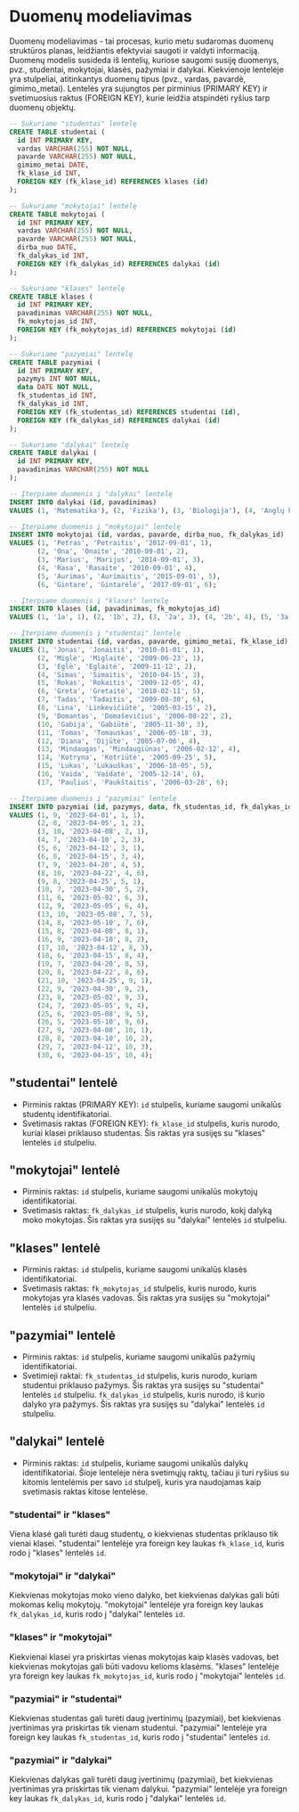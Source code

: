 # Duomenų modeliavimas

Duomenų modeliavimas - tai procesas, kurio metu sudaromas duomenų struktūros planas, leidžiantis efektyviai saugoti ir valdyti informaciją. Duomenų modelis susideda iš lentelių, kuriose saugomi susiję duomenys, pvz., studentai, mokytojai, klasės, pažymiai ir dalykai. Kiekvienoje lentelėje yra stulpeliai, atitinkantys duomenų tipus (pvz., vardas, pavardė, gimimo_metai). Lentelės yra sujungtos per pirminius (PRIMARY KEY) ir svetimuosius raktus (FOREIGN KEY), kurie leidžia atspindėti ryšius tarp duomenų objektų.

```sql
-- Sukuriame "studentai" lentelę
CREATE TABLE studentai (
  id INT PRIMARY KEY,
  vardas VARCHAR(255) NOT NULL,
  pavarde VARCHAR(255) NOT NULL,
  gimimo_metai DATE,
  fk_klase_id INT,
  FOREIGN KEY (fk_klase_id) REFERENCES klases (id)
);

-- Sukuriame "mokytojai" lentelę
CREATE TABLE mokytojai (
  id INT PRIMARY KEY,
  vardas VARCHAR(255) NOT NULL,
  pavarde VARCHAR(255) NOT NULL,
  dirba_nuo DATE,
  fk_dalykas_id INT,
  FOREIGN KEY (fk_dalykas_id) REFERENCES dalykai (id)
);

-- Sukuriame "klases" lentelę
CREATE TABLE klases (
  id INT PRIMARY KEY,
  pavadinimas VARCHAR(255) NOT NULL,
  fk_mokytojas_id INT,
  FOREIGN KEY (fk_mokytojas_id) REFERENCES mokytojai (id)
);

-- Sukuriame "pazymiai" lentelę
CREATE TABLE pazymiai (
  id INT PRIMARY KEY,
  pazymys INT NOT NULL,
  data DATE NOT NULL,
  fk_studentas_id INT,
  fk_dalykas_id INT,
  FOREIGN KEY (fk_studentas_id) REFERENCES studentai (id),
  FOREIGN KEY (fk_dalykas_id) REFERENCES dalykai (id)
);

-- Sukuriame "dalykai" lentelę
CREATE TABLE dalykai (
  id INT PRIMARY KEY,
  pavadinimas VARCHAR(255) NOT NULL
);
```

```sql
-- Įterpiame duomenis į "dalykai" lentelę
INSERT INTO dalykai (id, pavadinimas)
VALUES (1, 'Matematika'), (2, 'Fizika'), (3, 'Biologija'), (4, 'Anglų kalba'), (5, 'Lietuvių kalba'), (6, 'Istorija');

-- Įterpiame duomenis į "mokytojai" lentelę
INSERT INTO mokytojai (id, vardas, pavarde, dirba_nuo, fk_dalykas_id)
VALUES (1, 'Petras', 'Petraitis', '2012-09-01', 1),
       (2, 'Ona', 'Onaite', '2010-09-01', 2),
       (3, 'Marius', 'Marijus', '2014-09-01', 3),
       (4, 'Rasa', 'Rasaite', '2010-09-01', 4),
       (5, 'Aurimas', 'Aurimaitis', '2015-09-01', 5),
       (6, 'Gintare', 'Gintarėlė', '2017-09-01', 6);

-- Įterpiame duomenis į "klases" lentelę
INSERT INTO klases (id, pavadinimas, fk_mokytojas_id)
VALUES (1, '1a', 1), (2, '1b', 2), (3, '2a', 3), (4, '2b', 4), (5, '3a', 5), (6, '3b', 6);

-- Įterpiame duomenis į "studentai" lentelę
INSERT INTO studentai (id, vardas, pavarde, gimimo_metai, fk_klase_id)
VALUES (1, 'Jonas', 'Jonaitis', '2010-01-01', 1),
       (2, 'Miglė', 'Miglaitė', '2009-06-23', 1),
       (3, 'Eglė', 'Eglaitė', '2009-11-12', 2),
       (4, 'Simas', 'Simaitis', '2010-04-15', 3),
       (5, 'Rokas', 'Rokaitis', '2009-12-05', 4),
       (6, 'Greta', 'Gretaitė', '2010-02-11', 5),
       (7, 'Tadas', 'Tadaitis', '2009-08-30', 6),
       (8, 'Lina', 'Linkevičiūtė', '2005-03-15', 2),
       (9, 'Domantas', 'Domaševičius', '2006-08-22', 2),
       (10, 'Gabija', 'Gabiūtė', '2005-11-30', 3),
       (11, 'Tomas', 'Tomauskas', '2006-05-18', 3),
       (12, 'Diana', 'Dijūtė', '2005-07-06', 4),
       (13, 'Mindaugas', 'Mindaugiūnas', '2006-02-12', 4),
       (14, 'Kotryna', 'Kotriūtė', '2005-09-25', 5),
       (15, 'Lukas', 'Lukauškas', '2006-10-05', 5),
       (16, 'Vaida', 'Vaidatė', '2005-12-14', 6),
       (17, 'Paulius', 'Paukštaitis', '2006-03-28', 6);

-- Įterpiame duomenis į "pazymiai" lentelę
INSERT INTO pazymiai (id, pazymys, data, fk_studentas_id, fk_dalykas_id)
VALUES (1, 9, '2023-04-01', 1, 1),
       (2, 8, '2023-04-05', 1, 2),
       (3, 10, '2023-04-08', 2, 1),
       (4, 7, '2023-04-10', 2, 3),
       (5, 6, '2023-04-12', 3, 1),
       (6, 8, '2023-04-15', 3, 4),
       (7, 9, '2023-04-20', 4, 5),
       (8, 10, '2023-04-22', 4, 6),
       (9, 8, '2023-04-25', 5, 1),
       (10, 7, '2023-04-30', 5, 2),
       (11, 6, '2023-05-02', 6, 3),
       (12, 9, '2023-05-05', 6, 4),
       (13, 10, '2023-05-08', 7, 5),
       (14, 8, '2023-05-10', 7, 6),
       (15, 8, '2023-04-08', 8, 1),
       (16, 9, '2023-04-10', 8, 2),
       (17, 10, '2023-04-12', 8, 3),
       (18, 6, '2023-04-15', 8, 4),
       (19, 7, '2023-04-20', 8, 5),
       (20, 8, '2023-04-22', 8, 6),
       (21, 10, '2023-04-25', 9, 1),
       (22, 9, '2023-04-30', 9, 2),
       (23, 8, '2023-05-02', 9, 3),
       (24, 7, '2023-05-05', 9, 4),
       (25, 6, '2023-05-08', 9, 5),
       (26, 5, '2023-05-10', 9, 6),
       (27, 9, '2023-04-08', 10, 1),
       (28, 8, '2023-04-10', 10, 2),
       (29, 7, '2023-04-12', 10, 3),
       (30, 6, '2023-04-15', 10, 4);
```

## "studentai" lentelė

- Pirminis raktas (PRIMARY KEY): `id` stulpelis, kuriame saugomi unikalūs studentų identifikatoriai.
- Svetimasis raktas (FOREIGN KEY): `fk_klase_id` stulpelis, kuris nurodo, kuriai klasei priklauso studentas. Šis raktas yra susijęs su "klases" lentelės `id` stulpeliu.

## "mokytojai" lentelė

- Pirminis raktas: `id` stulpelis, kuriame saugomi unikalūs mokytojų identifikatoriai.
- Svetimasis raktas: `fk_dalykas_id` stulpelis, kuris nurodo, kokį dalyką moko mokytojas. Šis raktas yra susijęs su "dalykai" lentelės `id` stulpeliu.

## "klases" lentelė

- Pirminis raktas: `id` stulpelis, kuriame saugomi unikalūs klasės identifikatoriai.
- Svetimasis raktas: `fk_mokytojas_id` stulpelis, kuris nurodo, kuris mokytojas yra klasės vadovas. Šis raktas yra susijęs su "mokytojai" lentelės `id` stulpeliu.

## "pazymiai" lentelė

- Pirminis raktas: `id` stulpelis, kuriame saugomi unikalūs pažymių identifikatoriai.
- Svetimieji raktai:
`fk_studentas_id` stulpelis, kuris nurodo, kuriam studentui priklauso pažymys. Šis raktas yra susijęs su "studentai" lentelės `id` stulpeliu.
`fk_dalykas_id` stulpelis, kuris nurodo, iš kurio dalyko yra pažymys. Šis raktas yra susijęs su "dalykai" lentelės `id` stulpeliu.

## "dalykai" lentelė

- Pirminis raktas: `id` stulpelis, kuriame saugomi unikalūs dalykų identifikatoriai.
Šioje lentelėje nėra svetimųjų raktų, tačiau ji turi ryšius su kitomis lentelėmis per savo `id` stulpelį, kuris yra naudojamas kaip svetimasis raktas kitose lentelėse.

### "studentai" ir "klases"

Viena klasė gali turėti daug studentų, o kiekvienas studentas priklauso tik vienai klasei. "studentai" lentelėje yra foreign key laukas `fk_klase_id`, kuris rodo į "klases" lentelės `id`.

### "mokytojai" ir "dalykai"

Kiekvienas mokytojas moko vieno dalyko, bet kiekvienas dalykas gali būti mokomas kelių mokytojų. "mokytojai" lentelėje yra foreign key laukas `fk_dalykas_id`, kuris rodo į "dalykai" lentelės `id`.

### "klases" ir "mokytojai"

Kiekvienai klasei yra priskirtas vienas mokytojas kaip klasės vadovas, bet kiekvienas mokytojas gali būti vadovu kelioms klasėms. "klases" lentelėje yra foreign key laukas `fk_mokytojas_id`, kuris rodo į "mokytojai" lentelės `id`.

### "pazymiai" ir "studentai"

Kiekvienas studentas gali turėti daug įvertinimų (pazymiai), bet kiekvienas įvertinimas yra priskirtas tik vienam studentui. "pazymiai" lentelėje yra foreign key laukas `fk_studentas_id`, kuris rodo į "studentai" lentelės `id`.

### "pazymiai" ir "dalykai"

Kiekvienas dalykas gali turėti daug įvertinimų (pazymiai), bet kiekvienas įvertinimas yra priskirtas tik vienam dalykui. "pazymiai" lentelėje yra foreign key laukas `fk_dalykas_id`, kuris rodo į "dalykai" lentelės `id`.
